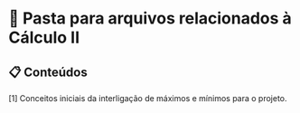 # 📁 Pasta para arquivos relacionados à Cálculo II

## 📋 Conteúdos

[1] Conceitos iniciais da interligação de máximos e mínimos para o projeto.
